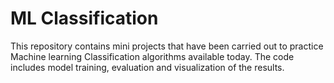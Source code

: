 # ML Classification

This repository contains mini projects that have been carried out to practice Machine learning Classification algorithms available today. The code includes model training, evaluation and visualization of the results. 
